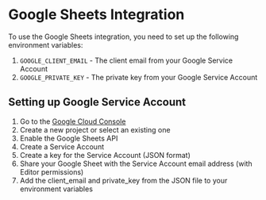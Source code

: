 # Google Sheets Integration

To use the Google Sheets integration, you need to set up the following environment variables:

1. `GOOGLE_CLIENT_EMAIL` - The client email from your Google Service Account
2. `GOOGLE_PRIVATE_KEY` - The private key from your Google Service Account

## Setting up Google Service Account

1. Go to the [Google Cloud Console](https://console.cloud.google.com/)
2. Create a new project or select an existing one
3. Enable the Google Sheets API
4. Create a Service Account
5. Create a key for the Service Account (JSON format)
6. Share your Google Sheet with the Service Account email address (with Editor permissions)
7. Add the client_email and private_key from the JSON file to your environment variables

